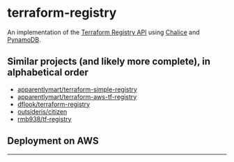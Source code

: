 # terraform-registry
An implementation of the [Terraform Registry API][registry-api] using [Chalice][chalice] and [PynamoDB][pynamodb].

## Similar projects (and likely more complete), in alphabetical order
  - [apparentlymart/terraform-simple-registry](https://github.com/apparentlymart/terraform-simple-registry)
  - [apparentlymart/terraform-aws-tf-registry](https://github.com/apparentlymart/terraform-aws-tf-registry)
  - [dflook/terraform-registry](https://github.com/dflook/terraform-registry)
  - [outsideris/citizen](https://github.com/outsideris/citizen)
  - [rmb938/tf-registry](https://github.com/rmb938/tf-registry)
  
## Deployment on AWS


---
[chalice]: https://github.com/aws/chalice
[pynamodb]: https://github.com/pynamodb/PynamoDB
[registry-api]: https://www.terraform.io/docs/registry/api.html

